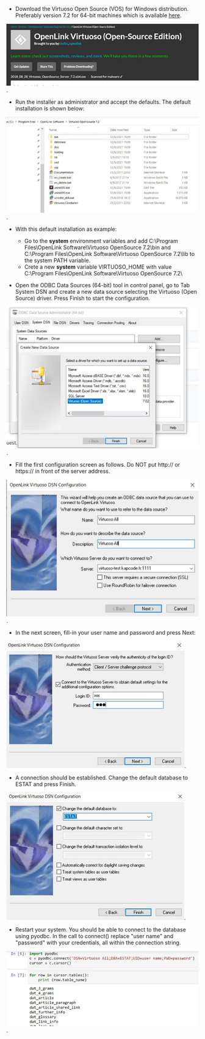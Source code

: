 
* Download the Virtuoso Open Source (VOS) for Windows distribution. Preferably version 7.2 for 64-bit machines which is available [here](https://sourceforge.net/projects/virtuoso/files/latest/download). 

![Virtuoso setup1](Virtuoso_setup1.JPG). 

*  Run the installer as administrator and accept the defaults. The default installation is shown below:

![Virtuoso setup2](Virtuoso_setup2.JPG). 

* With this default installation as example:
    *  Go to the **system** environment variables and add C:\Program Files\OpenLink Software\Virtuoso OpenSource 7.2\bin and C:\Program Files\OpenLink Software\Virtuoso OpenSource 7.2\lib to the system PATH variable.
    *  Crete a new **system** variable VIRTUOSO_HOME with value C:\Program Files\OpenLink Software\Virtuoso OpenSource 7.2\

* Open the ODBC Data Sources (64-bit) tool in control panel, go to Tab System DSN and create a new data source selecting the Virtuoso (Open Source) driver. Press Finish to start the configuration.

![Virtuoso setup3](Virtuoso_setup3.JPG). 
 
* Fill the first configuration screen as follows. Do NOT put http:// or https:// in front of the server address.

![Virtuoso setup4](Virtuoso_setup4.JPG). 

* In the next screen, fill-in your user name and password and press Next:

![Virtuoso setup5](Virtuoso_setup5.JPG). 

* A connection should be established. Change the default database to ESTAT and press Finish.

![Virtuoso setup6](Virtuoso_setup6.JPG). 

* Restart your system. You should be able to connect to the database using pyodbc. In the call to connect() replace "user name" and "password" with your credentials, all within the connection string.

![Virtuoso setup8](Virtuoso_setup8.JPG). 



